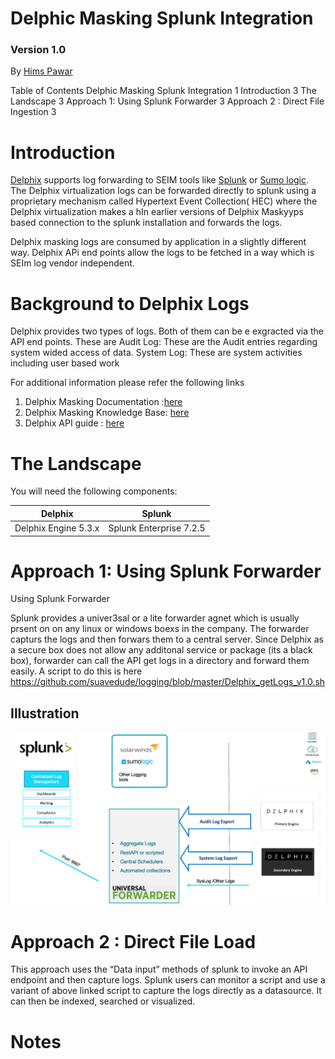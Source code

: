 <h1>Delphic Masking Splunk Integration</h1>
<h3>Version 1.0</h3>




By [Hims Pawar](https://www.linkedin.com/in/himspawar)



Table of Contents
Delphic Masking Splunk Integration	1
Introduction	3
The Landscape	3
Approach 1: Using Splunk Forwarder	3
Approach 2 : Direct File Ingestion	3

 


<h1>Introduction</h1>

[Delphix](https://www.delphix.com/) supports log forwarding to SEIM tools like [Splunk](https://www.splunk.com/) or [Sumo logic](https://www.sumologic.com/). The Delphix virtualization logs can be forwarded directly to splunk using a proprietary mechanism called Hypertext Event Collection( HEC) where the Delphix virtualization makes a hIn earlier versions of Delphix Maskyyps based connection to the splunk installation and forwards the logs.

Delphix masking logs are consumed by application in a slightly different way. Delphix APi end points allow the logs to be fetched in a way which is SEIm log vendor independent.

<h1>Background to Delphix Logs</h1>

Delphix provides two types of logs. Both of them can be e exgracted via the API end points. These are 
Audit Log: These are the Audit entries regarding system wided access of data.
System Log: These are system activities including user based work 


For additional information please refer the following links

1. Delphix Masking Documentation :[here](https://maskingdocs.delphix.com)
1. Delphix Masking Knowledge Base: [here](https://support.delphix.com/Delphix_Masking_Engine)
1. Delphix API guide : [here](https://maskingdocs.delphix.com/Delphix_Masking_APIs/Masking_Client/Masking_API_Client/)

<h1>The Landscape</h1>

You will need the following components:


Delphix | Splunk
------------ | -------------
Delphix Engine 5.3.x | Splunk Enterprise 7.2.5



<h1>Approach 1: Using Splunk Forwarder</h1>

Using Splunk Forwarder

Splunk provides a univer3sal or a lite forwarder agnet which is usually prsent on on any linux or windows boexs in the company. The forwarder capturs the logs and then forwars them to a central server. Since Delphix as a secure box does not allow any additonal service or package (its a black box), forwarder can call the API get logs in a directory and forward them easily. A script to do this is here https://github.com/suavedude/logging/blob/master/Delphix_getLogs_v1.0.sh

<h2>Illustration</h2>

![Image of Illustratiobn](https://github.com/suavedude/logging/blob/master/pic1.png)

<h1>Approach 2 : Direct File Load</h1>

This approach uses the “Data input” methods of splunk to invoke an API endpoint and then capture logs. Splunk users can monitor a script and use a variant of above linked script to capture the logs directly as a datasource. It can then be indexed, searched or visualized.




<h1>Notes</h1>
